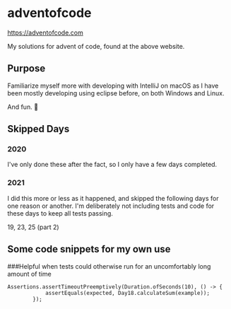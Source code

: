# adventofcode

https://adventofcode.com

My solutions for advent of code, found at the above website.

## Purpose

Familiarize myself more with developing with IntelliJ on macOS as I have been mostly developing using eclipse before, on
both Windows and Linux.

And fun. 🥳

## Skipped Days

### 2020

I've only done these after the fact, so I only have a few days completed.

### 2021

I did this more or less as it happened, and skipped the following days for one reason or another.
I'm deliberately not including tests and code for these days to keep all tests passing.

19, 23, 25 (part 2)

## Some code snippets for my own use

###Helpful when tests could otherwise run for an uncomfortably long amount of time

```
Assertions.assertTimeoutPreemptively(Duration.ofSeconds(10), () -> {
            assertEquals(expected, Day18.calculateSum(example));
        });
```
